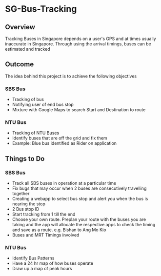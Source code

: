 # SG-Bus-Tracking
## Overview
Tracking Buses in Singapore depends on a user's GPS and at times usually inaccurate in Singapore. Through using the arrival timings, buses can be estimated and tracked

## Outcome
The idea behind this project is to achieve the following objectives

### SBS Bus
 - Tracking of bus
 - Notifying user of end bus stop
 - Mixture with Google Maps to search Start and Destination to route 

### NTU Bus
 - Tracking of NTU Buses
 - Identify buses that are off the grid and fix them
 - Example: Blue bus identified as Rider on application

## Things to Do

### SBS Bus
 - Track all SBS buses in operation at a particular time
 - Fix bugs that may occur when 2 buses are consecutively travelling together
 - Creating a webapp to select bus stop and alert you when the bus is nearing the stop
 - 2 Bus stop ID
 - Start tracking from 1 till the end
 - Choose your own route. Preplan your route with the buses you are taking and the app will allocate the respective apps to check the timing and save as a route. e.g. Bishan to Ang Mo Kio
- Buses and MRT Timings involved
 
### NTU Bus
 - Identify Bus Patterns
 - Have a 24 hr map of how buses operate
 - Draw up a map of peak hours

